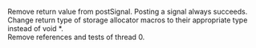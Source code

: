 Remove return value from postSignal. Posting a signal always succeeds.  
Change return type of storage allocator macros to their appropriate type instead of void *.  
Remove references and tests of thread 0.  


